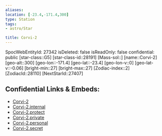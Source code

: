 ```yaml
---
aliases: 
location: [-23.4,-171.4,300]
type: Station
tags:
- astro/Star

title: Corvi-2
---
```

SpocWebEntityId: 27342
isDeleted: false
isReadOnly: false
confidential: public
[star-class::G5]
[star-class-id::28191]
[Mass-sol::]
[name::Corvi-2]
[geo-alt::300]
[geo-lon::-171.4]
[geo-lat::-23.4]
[geo-lon-v::0]
[geo-lat-v::-0.06]
[bright-min::27]
[bright-max::27]
[Zodiac-index::2]
[ZodiacId::28110]
[NextStarId::27407]



## Confidential Links & Embeds: 
- [Corvi-2](../../../_public/astro/Star/Corvi-2.md) 
- [Corvi-2.internal](../../../_internal/astro/Star/Corvi-2.internal.md) 
- [Corvi-2.protect](../../../_protect/astro/Star/Corvi-2.protect.md) 
- [Corvi-2.private](../../../_private/astro/Star/Corvi-2.private.md) 
- [Corvi-2.personal](../../../_personal/astro/Star/Corvi-2.personal.md) 
- [Corvi-2.secret](../../../_secret/astro/Star/Corvi-2.secret.md)

